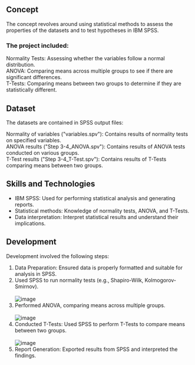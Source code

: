 ## Concept
The concept revolves around using statistical methods to assess the properties of the datasets and to test hypotheses in IBM SPSS. <br/>

### The project included:<br/>

Normality Tests: Assessing whether the variables follow a normal distribution.<br/>
ANOVA: Comparing means across multiple groups to see if there are significant differences.<br/>
T-Tests: Comparing means between two groups to determine if they are statistically different.<br/>

## Dataset
The datasets are contained in SPSS output files:<br/>

Normality of variables ("variables.spv"): Contains results of normality tests on specified variables.<br/>
ANOVA results ("Step 3-4_ANOVA.spv"): Contains results of ANOVA tests conducted on various groups.<br/>
T-Test results ("Step 3-4_T-Test.spv"): Contains results of T-Tests comparing means between two groups.<br/>

## Skills and Technologies

- IBM SPSS: Used for performing statistical analysis and generating reports.
- Statistical methods: Knowledge of normality tests, ANOVA, and T-Tests.
- Data interpretation: Interpret statistical results and understand their implications.

## Development
Development involved the following steps:

1. Data Preparation: Ensured data is properly formatted and suitable for analysis in SPSS.<br/>
2. Used SPSS to run normality tests (e.g., Shapiro-Wilk, Kolmogorov-Smirnov).<br/>
<br/>![image](https://github.com/user-attachments/assets/e0a1b02b-7c9a-422a-87b2-56495b1c4e71)
3. Performed ANOVA, comparing means across multiple groups.<br/>
<br/>![image](https://github.com/user-attachments/assets/d8462dcf-d199-4edd-beb5-68f659124421)
4. Conducted T-Tests: Used SPSS to perform T-Tests to compare means between two groups.<br/>
<br/>![image](https://github.com/user-attachments/assets/050fc15c-e1f1-420d-a5e5-26e76223cb48)
5. Report Generation: Exported results from SPSS and interpreted the findings.<br/>

